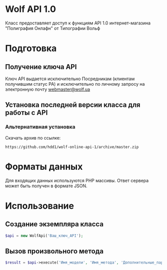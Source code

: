 # Wolf API 1.0
Класс предоставляет доступ к функциям API 1.0 интернет-магазина "Полиграфия Онлафн" от Типографии Вольф

# Подготовка
## Получение ключа API
Ключ API выдается исключительно Посредникам (клиентам получившим статус РА) и исключительно по личному запросу на электронную почту webmaster@wolf.ua
## Установка последней версии класса для работы с API
### Альтернативная установка
Скачать архив по ссылке:
```
https://github.com/hdd1/wolf-online-api-1/archive/master.zip
```
# Форматы данных
Для входящих данных используются PHP массивы.
Ответ сервера может быть получен в формате JSON.
# Использование
## Создание экземпляра класса
```php
$api = new WolfApi('Ваш_ключ_API');
```
## Вызов произвольного метода
```php
$result = $api->execute('Имя_модели', 'Имя_метода', 'Дополнительные_параметры');
```


